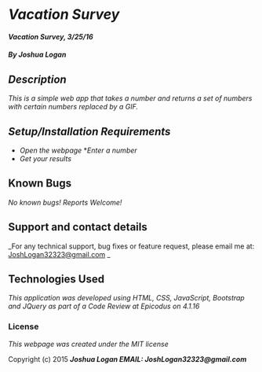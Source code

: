 # _Vacation Survey_

#### _Vacation Survey, 3/25/16_

#### _By Joshua Logan_

## _Description_

_This is a simple web app that takes a number and returns a set of numbers with certain numbers replaced by a GIF._

## _Setup/Installation Requirements_

* _Open the webpage_
*_Enter a number_
* _Get your results_



## Known Bugs

_No known bugs! Reports Welcome!_

## Support and contact details

_For any technical support, bug fixes or feature request, please email me at: JoshLogan32323@gmail.com _

## Technologies Used

_This application was developed using HTML, CSS, JavaScript, Bootstrap and JQuery as part of a Code Review at Epicodus on 4.1.16_

### License

*This webpage was created under the MIT license*

Copyright (c) 2015 **_Joshua Logan  EMAIL: JoshLogan32323@gmail.com_**
